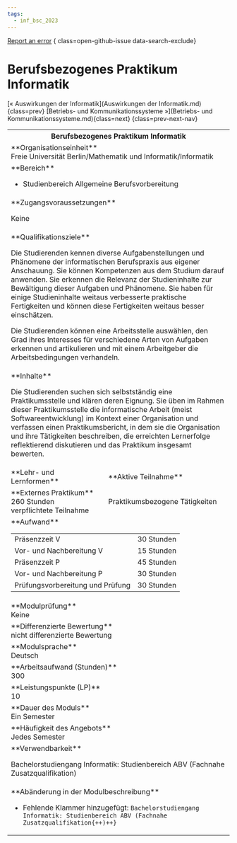 ```yaml
---
tags:
  - inf_bsc_2023
---
```

[Report an error](https://github.com/SGSSGene/FUB-SUP/issues/new?title=Error%20in%20%22Berufsbezogenes%20Praktikum%20Informatik%22&body=There%20seems%20to%20be%20an%20error%20in%20module%20%22Berufsbezogenes%20Praktikum%20Informatik%22%2E%0A%0A%3CDescribe%20here%20a%20slightly%20more%20detailed%20description%20of%20what%20is%20wrong%3E&labels=bug)
{ class=open-github-issue data-search-exclude}

# Berufsbezogenes Praktikum Informatik

[« Auswirkungen der Informatik](Auswirkungen der Informatik.md){class=prev}
[Betriebs- und Kommunikationssysteme »](Betriebs- und Kommunikationssysteme.md){class=next}
{class=prev-next-nav}

<table markdown id="moduledesc">
<tr markdown class="moduledesc_head"><th colspan="2">Berufsbezogenes Praktikum Informatik </th></tr>
<tr markdown><td colspan="2">**Organisationseinheit**   <br>Freie Universität Berlin/Mathematik und Informatik/Informatik</td></tr>

<tr markdown><td colspan="2">**Bereich**<br>


- Studienbereich Allgemeine Berufsvorbereitung

</td></tr>

<tr markdown><td colspan="2">**Zugangsvoraussetzungen** <br>

Keine


</td></tr>
<tr markdown><td colspan="2">**Qualifikationsziele**    <br>

Die Studierenden kennen diverse Aufgabenstellungen und Phänomene der
informatischen Berufspraxis aus eigener Anschauung. Sie können Kompetenzen
aus dem Studium darauf anwenden. Sie erkennen die Relevanz der
Studieninhalte zur Bewältigung dieser Aufgaben und Phänomene. Sie haben für
einige Studieninhalte weitaus verbesserte praktische Fertigkeiten und können
diese Fertigkeiten weitaus besser einschätzen.

Die Studierenden können eine Arbeitsstelle auswählen, den Grad ihres
Interesses für verschiedene Arten von Aufgaben erkennen und artikulieren und
mit einem Arbeitgeber die Arbeitsbedingungen verhandeln.


</td></tr>
<tr markdown><td colspan="2">**Inhalte**                <br>

Die Studierenden suchen sich selbstständig eine Praktikumsstelle und klären
deren Eignung. Sie üben im Rahmen dieser Praktikumsstelle die informatische
Arbeit (meist Softwareentwicklung) im Kontext einer Organisation und
verfassen einen Praktikumsbericht, in dem sie die Organisation und ihre
Tätigkeiten beschreiben, die erreichten Lernerfolge reflektierend
diskutieren und das Praktikum insgesamt bewerten.


</td></tr>

<tr markdown><td>**Lehr- und Lernformen**</td><td>**Aktive Teilnahme**</td></tr>
<tr markdown><td> **Externes Praktikum** <br>260 Stunden <br> verpflichtete Teilnahme</td><td>

Praktikumsbezogene Tätigkeiten
</td></tr>
<tr markdown><td colspan="2">**Aufwand**                <br>
<table class="aufwand_table">
<tr><td>Präsenzzeit V</td><td>30 Stunden</td></tr>
<tr><td>Vor- und Nachbereitung V</td><td>15 Stunden</td></tr>
<tr><td>Präsenzzeit P</td><td>45 Stunden</td></tr>
<tr><td>Vor- und Nachbereitung P</td><td>30 Stunden</td></tr>
<tr><td>Prüfungsvorbereitung und Prüfung</td><td>30 Stunden</td></tr>
</table>

</td></tr>
<tr markdown><td colspan="2">**Modulprüfung**             <br>Keine


</td></tr>
<tr markdown><td colspan="2">**Differenzierte Bewertung** <br>nicht differenzierte Bewertung

</td></tr>
<tr markdown><td colspan="2">**Modulsprache**             <br>Deutsch</td></tr>
<tr markdown><td colspan="2">**Arbeitsaufwand (Stunden)** <br>300</td></tr>
<tr markdown><td colspan="2">**Leistungspunkte (LP)**     <br>10</td></tr>
<tr markdown><td colspan="2">**Dauer des Moduls**         <br>Ein Semester</td></tr>
<tr markdown><td colspan="2">**Häufigkeit des Angebots**  <br>Jedes Semester</td></tr>
<tr markdown><td colspan="2">**Verwendbarkeit**           <br>

Bachelorstudiengang Informatik: Studienbereich ABV (Fachnahe
Zusatzqualifikation)


</td></tr>
<tr markdown><td colspan="2">**Abänderung in der Modulbeschreibung**<br>


- Fehlende Klammer hinzugefügt: `Bachelorstudiengang Informatik: Studienbereich ABV (Fachnahe Zusatzqualifikation{++)++}`

</td></tr>

</table>
